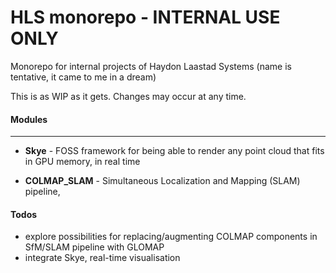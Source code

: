 # HLS monorepo - INTERNAL USE ONLY

Monorepo for internal projects of Haydon Laastad Systems (name is tentative, it came to me in a dream)

This is as WIP as it gets. Changes may occur at any time.

#### Modules

---

- **Skye** - FOSS framework for being able to render any point cloud that fits in GPU memory, in real time

- **COLMAP_SLAM** - Simultaneous Localization and Mapping (SLAM) pipeline,

#### Todos

- explore possibilities for replacing/augmenting COLMAP components in SfM/SLAM pipeline with GLOMAP
- integrate Skye, real-time visualisation


